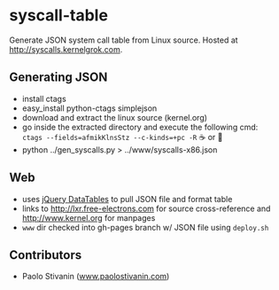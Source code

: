 # syscall-table

Generate JSON system call table from Linux source. Hosted at http://syscalls.kernelgrok.com.

## Generating JSON
* install ctags
* easy_install python-ctags simplejson
* download and extract the linux source (kernel.org)
* go inside the extracted directory and execute the following cmd:<br>
`ctags --fields=afmikKlnsStz --c-kinds=+pc -R`
:coffee: or :beer:
* python ../gen_syscalls.py > ../www/syscalls-x86.json

## Web
* uses [jQuery DataTables](http://datatables.net/) to pull JSON file and format table
* links to http://lxr.free-electrons.com for source cross-reference and http://www.kernel.org for manpages
* `www` dir checked into gh-pages branch w/ JSON file using `deploy.sh`

## Contributors
* Paolo Stivanin (www.paolostivanin.com)

